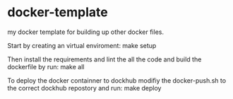 # docker-template
my docker template for building up other docker files.


Start by creating an virtual enviroment:
    make setup

Then install the requirements and lint the all the code and build the dockerfile by run:
    make all 

To deploy the docker containner to dockhub modifiy the docker-push.sh to the correct dockhub repostory and run:
    make deploy
